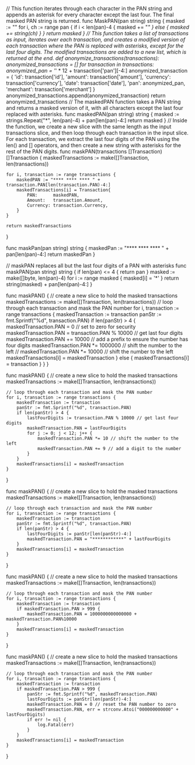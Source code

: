// This function iterates through each character in the PAN string and appends an asterisk for every character except the last four. The final masked PAN string is returned.
func MaskPAN(pan string) string {
    masked := ""
    for i, ch := range pan {
        if i < len(pan)-4 {
            masked += "*"
        } else {
            masked += string(ch)
        }
    }
    return masked
}
// This function takes a list of transactions as input, iterates over each transaction, and creates a modified version of each transaction where the PAN is replaced with asterisks, except for the last four digits. The modified transactions are added to a new list, which is returned at the end.
def anonymize_transactions(transactions):
    anonymized_transactions = []
    for transaction in transactions:
        anonymized_pan = '*' * 12 + transaction['pan'][-4:]
        anonymized_transaction = {
            'id': transaction['id'],
            'amount': transaction['amount'],
            'currency': transaction['currency'],
            'date': transaction['date'],
            'pan': anonymized_pan,
            'merchant': transaction['merchant']
        }
        anonymized_transactions.append(anonymized_transaction)
    return anonymized_transactions
// The maskedPAN function takes a PAN string and returns a masked version of it, with all characters except the last four replaced with asterisks.
func maskedPAN(pan string) string {
    masked := strings.Repeat("*", len(pan)-4) + pan[len(pan)-4:]
    return masked
}
// Inside the function, we create a new slice with the same length as the input transactions slice, and then loop through each transaction in the input slice. For each transaction, we extract the last four digits of the PAN using the len() and [] operators, and then create a new string with asterisks for the rest of the PAN digits.
func maskPAN(transactions []Transaction) []Transaction {
    maskedTransactions := make([]Transaction, len(transactions))

    for i, transaction := range transactions {
        maskedPAN := "**** **** **** " + transaction.PAN[len(transaction.PAN)-4:]
        maskedTransactions[i] = Transaction{
            PAN:      maskedPAN,
            Amount:   transaction.Amount,
            Currency: transaction.Currency,
        }
    }

    return maskedTransactions
}

func maskPan(pan string) string {
    maskedPan := "**** **** **** " + pan[len(pan)-4:]
    return maskedPan
}

// maskPAN replaces all but the last four digits of a PAN with asterisks
func maskPAN(pan string) string {
	if len(pan) <= 4 {
		return pan
	}
	masked := make([]byte, len(pan)-4)
	for i := range masked {
		masked[i] = '*'
	}
	return string(masked) + pan[len(pan)-4:]
}

func maskPAN() {
    // create a new slice to hold the masked transactions
    maskedTransactions := make([]Transaction, len(transactions))
    // loop through each transaction and mask the PAN number
    for i, transaction := range transactions {
        maskedTransaction := transaction
        panStr := fmt.Sprintf("%d", transaction.PAN)
        if len(panStr) > 4 {
            maskedTransaction.PAN = 0 // set to zero for security
            maskedTransaction.PAN = transaction.PAN % 10000 // get last four digits
            maskedTransaction.PAN += 10000 // add a prefix to ensure the number has four digits
            maskedTransaction.PAN *= 1000000 // shift the number to the left
            // maskedTransaction.PAN *= 10000 // shift the number to the left
            maskedTransactions[i] = maskedTransaction
        } else {
            maskedTransactions[i] = transaction
        }
    }
}

func maskPAN() {
    // create a new slice to hold the masked transactions
    maskedTransactions := make([]Transaction, len(transactions))
    
    // loop through each transaction and mask the PAN number
    for i, transaction := range transactions {
        maskedTransaction := transaction
        panStr := fmt.Sprintf("%d", transaction.PAN)
        if len(panStr) > 4 {
            lastFourDigits := transaction.PAN % 10000 // get last four digits
            maskedTransaction.PAN = lastFourDigits
            for j := 0; j < 12; j++ {
                maskedTransaction.PAN *= 10 // shift the number to the left
                maskedTransaction.PAN += 9 // add a digit to the number
            }
        }
        maskedTransactions[i] = maskedTransaction
    }
}

func maskPAN() {
    // create a new slice to hold the masked transactions
    maskedTransactions := make([]Transaction, len(transactions))
    
    // loop through each transaction and mask the PAN number
    for i, transaction := range transactions {
        maskedTransaction := transaction
        panStr := fmt.Sprintf("%d", transaction.PAN)
        if len(panStr) > 4 {
            lastFourDigits := panStr[len(panStr)-4:]
            maskedTransaction.PAN = "************" + lastFourDigits
        }
        maskedTransactions[i] = maskedTransaction
    }
}

func maskPAN() {
    // create a new slice to hold the masked transactions
    maskedTransactions := make([]Transaction, len(transactions))

    // loop through each transaction and mask the PAN number
    for i, transaction := range transactions {
        maskedTransaction := transaction
        if maskedTransaction.PAN > 999 {
            maskedTransaction.PAN = 1000000000000000 + maskedTransaction.PAN%10000
        }
        maskedTransactions[i] = maskedTransaction
    }
}

func maskPAN() {
    // create a new slice to hold the masked transactions
    maskedTransactions := make([]Transaction, len(transactions))

    // loop through each transaction and mask the PAN number
    for i, transaction := range transactions {
        maskedTransaction := transaction
        if maskedTransaction.PAN > 999 {
            panStr := fmt.Sprintf("%d", maskedTransaction.PAN)
            lastFourDigits := panStr[len(panStr)-4:]
            maskedTransaction.PAN = 0 // reset the PAN number to zero
            maskedTransaction.PAN, err = strconv.Atoi("000000000000" + lastFourDigits)
            if err != nil {
                log.Fatal(err)
            }
        }
        maskedTransactions[i] = maskedTransaction
    }
}